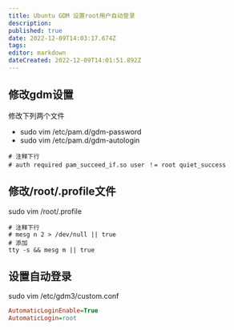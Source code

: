 ```yaml
---
title: Ubuntu GDM 设置root用户自动登录
description: 
published: true
date: 2022-12-09T14:03:17.674Z
tags: 
editor: markdown
dateCreated: 2022-12-09T14:01:51.892Z
---
```


## 修改gdm设置
修改下列两个文件
* sudo vim /etc/pam.d/gdm-password 
* sudo vim /etc/pam.d/gdm-autologin
```
# 注释下行
# auth required pam_succeed_if.so user ！= root quiet_success
```

## 修改/root/.profile文件
sudo vim /root/.profile

```
# 注释下行
# mesg n 2 > /dev/null || true
# 添加
tty -s && mesg m || true
```

## 设置自动登录
sudo vim /etc/gdm3/custom.conf

```ini
AutomaticLoginEnable=True 
AutomaticLogin=root
```
